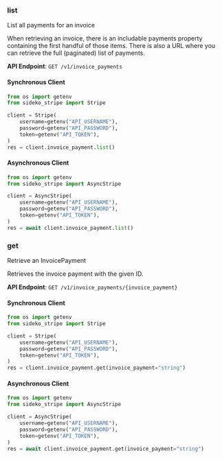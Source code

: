 
### list <a name="list"></a>
List all payments for an invoice

<p>When retrieving an invoice, there is an includable payments property containing the first handful of those items. There is also a URL where you can retrieve the full (paginated) list of payments.</p>

**API Endpoint**: `GET /v1/invoice_payments`

#### Synchronous Client

```python
from os import getenv
from sideko_stripe import Stripe

client = Stripe(
    username=getenv("API_USERNAME"),
    password=getenv("API_PASSWORD"),
    token=getenv("API_TOKEN"),
)
res = client.invoice_payment.list()
```

#### Asynchronous Client

```python
from os import getenv
from sideko_stripe import AsyncStripe

client = AsyncStripe(
    username=getenv("API_USERNAME"),
    password=getenv("API_PASSWORD"),
    token=getenv("API_TOKEN"),
)
res = await client.invoice_payment.list()
```

### get <a name="get"></a>
Retrieve an InvoicePayment

<p>Retrieves the invoice payment with the given ID.</p>

**API Endpoint**: `GET /v1/invoice_payments/{invoice_payment}`

#### Synchronous Client

```python
from os import getenv
from sideko_stripe import Stripe

client = Stripe(
    username=getenv("API_USERNAME"),
    password=getenv("API_PASSWORD"),
    token=getenv("API_TOKEN"),
)
res = client.invoice_payment.get(invoice_payment="string")
```

#### Asynchronous Client

```python
from os import getenv
from sideko_stripe import AsyncStripe

client = AsyncStripe(
    username=getenv("API_USERNAME"),
    password=getenv("API_PASSWORD"),
    token=getenv("API_TOKEN"),
)
res = await client.invoice_payment.get(invoice_payment="string")
```
